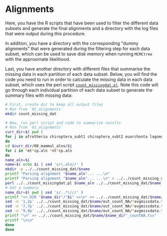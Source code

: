 # Alignments 
Here, you have the R scripts that have been used to filter the different data subsets and 
generate the final alignments and a directory with the log files that were output during 
this procedure.

In addition, you have a directory with the corresponding 
"dummy alignments" that were generated during the filtering step for each data subset, which 
can be used to save disk memory when running `MCMCtree` with the approximate likelihood.

Last, you have another directory with different files that summarise the missing data in each 
partition of each data subset. Below, you will find the code you need to run in order to calculate 
the missing data in each data subset, which uses the perl script
[`count_missingdat.pl`](/02_SeqBayes_S2/00_Data_filtering/01_alignments/count_missingdat.pl). 
Note this code will go through each individual partition of each data subset to generate the 
summary files with missing data:

```sh
# First, create dir to keep all output files 
# Run from `01_alignments`
mkdir count_missing_dat

# Now, run perl script and code to summarise results 
# Run from `01_alignments`
curr_dir=$( pwd )
for j in afrotheria chiroptera_subt1 chiroptera_subt2 euarchonta lagomorpha laurasiatheria_cetartiodactyla laurasiatheria_therest marsupialia rodentia_ctenohystrica rodentia_squirrel rodentia_subt1 rodentia_subt2 xenarthra 
do
cd $curr_dir/00_mammal_alns/$j
for i in *mt*cp.aln *nt*cp.aln
do 
name_aln=$i
name=$( echo $i | sed 's/\.aln//' )
mkdir -p ../../count_missing_dat/$name
printf "Parsing alignment "$name_aln"... ...\n"
printf "Parsing alignment "$name_aln"... ...\n" > ../../count_missing_dat/$name/log_count_missdat_$name".txt"
perl ../../count_missingdat.pl $name_aln ../../count_missing_dat/$name | tee ../../count_missing_dat/$name/log_count_missdat_$name".txt"
# Get a summary
name_dir=$( pwd | sed 's/..*\///' )
printf "<< DIR "$name_dir"/"$i" >>\n" >> ../../count_missing_dat/$name/$name_dir"_countNA.tsv"
sed -n '1,2p' ../../count_missing_dat/$name/out_count_NA/*avgmissdata.txt >> ../../count_missing_dat/$name/$name_dir"_countNA.tsv"
sed -n '7,7p' ../../count_missing_dat/$name/out_count_NA/*avgmissdata.txt >> ../../count_missing_dat/$name/$name_dir"_countNA.tsv"
sed -n '9,9p' ../../count_missing_dat/$name/out_count_NA/*avgmissdata.txt >> ../../count_missing_dat/$name/$name_dir"_countNA.tsv"
printf "\n" >> ../../count_missing_dat/$name/$name_dir"_countNA.tsv"
printf "\n\n"
done
done
```